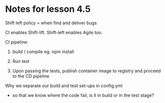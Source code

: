# Notes for lesson 4.5

Shift left policy = when find and deliver bugs 

CI enables Shift-lift. Shift-left enables Agile too.

CI pipeline:
1. build / compile
eg. npm install

2. Run test

3. Upon passing the tests, publish container image to registry and proceed to the CD pipeline


Why we separate our build and test set-ups in config.yml
- so that we know where the code fail, is it in build or in the test stage?

